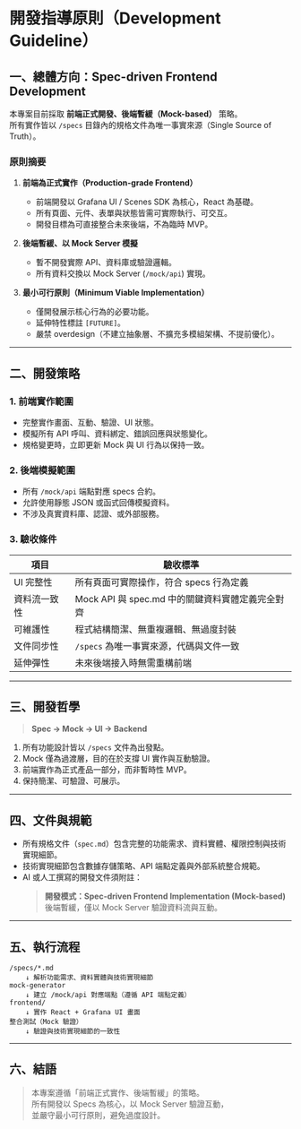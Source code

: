 # 開發指導原則（Development Guideline）

## 一、總體方向：Spec-driven Frontend Development

本專案目前採取 **前端正式開發、後端暫緩（Mock-based）** 策略。  
所有實作皆以 `/specs` 目錄內的規格文件為唯一事實來源（Single Source of Truth）。

### 原則摘要
1. **前端為正式實作（Production-grade Frontend）**  
   - 前端開發以 Grafana UI / Scenes SDK 為核心，React 為基礎。  
   - 所有頁面、元件、表單與狀態皆需可實際執行、可交互。  
   - 開發目標為可直接整合未來後端，不為臨時 MVP。

2. **後端暫緩、以 Mock Server 模擬**  
   - 暫不開發實際 API、資料庫或驗證邏輯。  
   - 所有資料交換以 Mock Server (`/mock/api`) 實現。  

3. **最小可行原則（Minimum Viable Implementation）**  
   - 僅開發展示核心行為的必要功能。  
   - 延伸特性標註 `[FUTURE]`。  
   - 嚴禁 overdesign（不建立抽象層、不擴充多模組架構、不提前優化）。

---

## 二、開發策略

### 1. 前端實作範圍
- 完整實作畫面、互動、驗證、UI 狀態。  
- 模擬所有 API 呼叫、資料綁定、錯誤回應與狀態變化。  
- 規格變更時，立即更新 Mock 與 UI 行為以保持一致。  

### 2. 後端模擬範圍
- 所有 `/mock/api` 端點對應 specs 合約。  
- 允許使用靜態 JSON 或函式回傳模擬資料。  
- 不涉及真實資料庫、認證、或外部服務。  

### 3. 驗收條件
| 項目 | 驗收標準 |
|------|-----------|
| UI 完整性 | 所有頁面可實際操作，符合 specs 行為定義 |
| 資料流一致性 | Mock API 與 spec.md 中的關鍵資料實體定義完全對齊 |
| 可維護性 | 程式結構簡潔、無重複邏輯、無過度封裝 |
| 文件同步性 | `/specs` 為唯一事實來源，代碼與文件一致 |
| 延伸彈性 | 未來後端接入時無需重構前端 |

---

## 三、開發哲學

> **Spec → Mock → UI → Backend**

1. 所有功能設計皆以 `/specs` 文件為出發點。  
2. Mock 僅為過渡層，目的在於支撐 UI 實作與互動驗證。  
3. 前端實作為正式產品一部分，而非暫時性 MVP。  
4. 保持簡潔、可驗證、可展示。

---

## 四、文件與規範

- 所有規格文件（`spec.md`）包含完整的功能需求、資料實體、權限控制與技術實現細節。  
- 技術實現細節包含數據存儲策略、API 端點定義與外部系統整合規範。  
- AI 或人工撰寫的開發文件須附註：
  > **開發模式：Spec-driven Frontend Implementation (Mock-based)**  
  > 後端暫緩，僅以 Mock Server 驗證資料流與互動。

---

## 五、執行流程

```text
/specs/*.md
    ↓ 解析功能需求、資料實體與技術實現細節
mock-generator
    ↓ 建立 /mock/api 對應端點（遵循 API 端點定義）
frontend/
    ↓ 實作 React + Grafana UI 畫面
整合測試（Mock 驗證）
    ↓ 驗證與技術實現細節的一致性
```

---

## 六、結語

> 本專案遵循「前端正式實作、後端暫緩」的策略。  
> 所有開發以 Specs 為核心，以 Mock Server 驗證互動，  
> 並嚴守最小可行原則，避免過度設計。